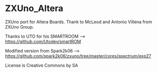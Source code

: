 # ZXUno_Altera

ZXUno port for Altera Boards.
Thank to McLeod and Antonio Villena from ZXUno Group.

Thanks to UTO for his SMARTROOM -->  https://github.com/Utodev/smartROM

Modified version from Spark2k06 --> https://github.com/spark2k06/zxuno/tree/master/cores/spectrum/exp27

License is Creative Commons by SA
